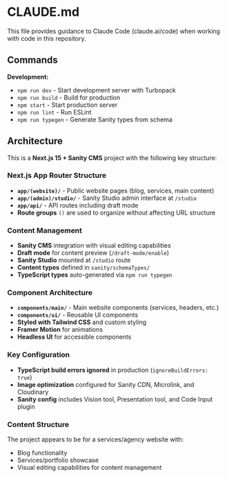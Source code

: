 # CLAUDE.md

This file provides guidance to Claude Code (claude.ai/code) when working with code in this repository.

## Commands

**Development:**
- `npm run dev` - Start development server with Turbopack
- `npm run build` - Build for production
- `npm start` - Start production server
- `npm run lint` - Run ESLint
- `npm run typegen` - Generate Sanity types from schema

## Architecture

This is a **Next.js 15 + Sanity CMS** project with the following key structure:

### Next.js App Router Structure
- **`app/(website)/`** - Public website pages (blog, services, main content)
- **`app/(admin)/studio/`** - Sanity Studio admin interface at `/studio`
- **`app/api/`** - API routes including draft mode
- **Route groups** `()` are used to organize without affecting URL structure

### Content Management
- **Sanity CMS** integration with visual editing capabilities
- **Draft mode** for content preview (`/draft-mode/enable`)
- **Sanity Studio** mounted at `/studio` route
- **Content types** defined in `sanity/schemaTypes/`
- **TypeScript types** auto-generated via `npm run typegen`

### Component Architecture
- **`components/main/`** - Main website components (services, headers, etc.)
- **`components/ui/`** - Reusable UI components
- **Styled with Tailwind CSS** and custom styling
- **Framer Motion** for animations
- **Headless UI** for accessible components

### Key Configuration
- **TypeScript build errors ignored** in production (`ignoreBuildErrors: true`)
- **Image optimization** configured for Sanity CDN, Microlink, and Cloudinary
- **Sanity config** includes Vision tool, Presentation tool, and Code Input plugin

### Content Structure
The project appears to be for a services/agency website with:
- Blog functionality
- Services/portfolio showcase
- Visual editing capabilities for content management